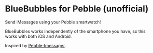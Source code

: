 # BlueBubbles for Pebble (unofficial)

Send iMessages using your Pebble smartwatch!

BlueBubbles works independently of the smartphone you have, so this works with both iOS and Android.

Inspired by [Pebble-Imessager](https://github.com/integraloftheday/Pebble-Imessager).
